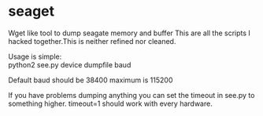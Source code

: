 seaget
======

Wget like tool to dump seagate memory and buffer
This are all the scripts I hacked together.This is neither refined nor cleaned.

Usage is simple:<br>
python2 see.py device dumpfile baud

Default baud should be 38400 maximum is 115200

If you have problems dumping anything you can set the timeout in see.py to something higher.
timeout=1 should work with every hardware.
